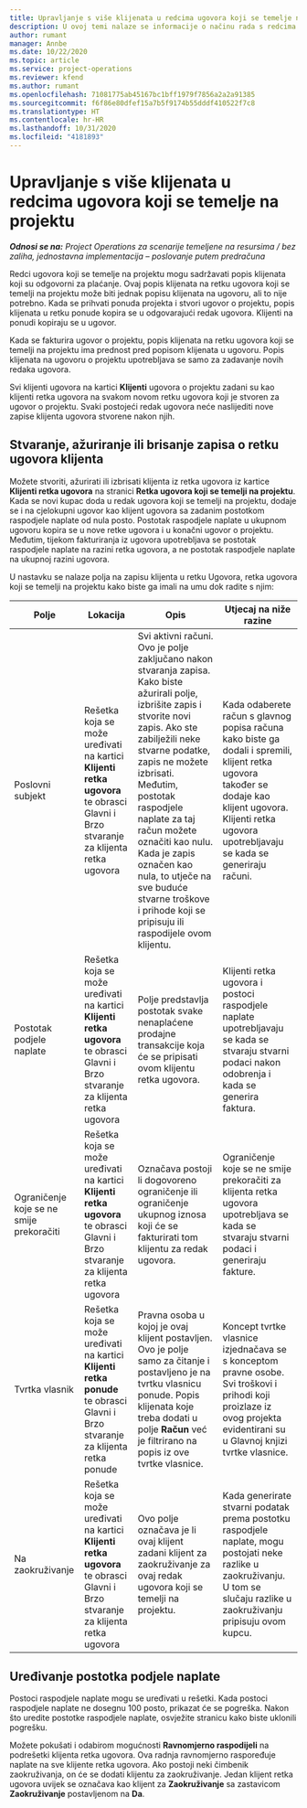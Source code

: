 ```yaml
---
title: Upravljanje s više klijenata u redcima ugovora koji se temelje na projektu
description: U ovoj temi nalaze se informacije o načinu rada s redcima ugovora i ugovorima koji sadrže više klijenata.
author: rumant
manager: Annbe
ms.date: 10/22/2020
ms.topic: article
ms.service: project-operations
ms.reviewer: kfend
ms.author: rumant
ms.openlocfilehash: 71081775ab45167bc1bff1979f7856a2a2a91385
ms.sourcegitcommit: f6f86e80dfef15a7b5f9174b55dddf410522f7c8
ms.translationtype: HT
ms.contentlocale: hr-HR
ms.lasthandoff: 10/31/2020
ms.locfileid: "4181893"
---
```

# <a name="manage-multiple-customers-on-project-based-contract-lines"></a>Upravljanje s više klijenata u redcima ugovora koji se temelje na projektu

_**Odnosi se na:** Project Operations za scenarije temeljene na resursima / bez zaliha, jednostavna implementacija – poslovanje putem predračuna_

Redci ugovora koji se temelje na projektu mogu sadržavati popis klijenata koji su odgovorni za plaćanje. Ovaj popis klijenata na retku ugovora koji se temelji na projektu može biti jednak popisu klijenata na ugovoru, ali to nije potrebno. Kada se prihvati ponuda projekta i stvori ugovor o projektu, popis klijenata u retku ponude kopira se u odgovarajući redak ugovora. Klijenti na ponudi kopiraju se u ugovor.

Kada se fakturira ugovor o projektu, popis klijenata na retku ugovora koji se temelji na projektu ima prednost pred popisom klijenata u ugovoru. Popis klijenata na ugovoru o projektu upotrebljava se samo za zadavanje novih redaka ugovora.

Svi klijenti ugovora na kartici **Klijenti** ugovora o projektu zadani su kao klijenti retka ugovora na svakom novom retku ugovora koji je stvoren za ugovor o projektu. Svaki postojeći redak ugovora neće naslijediti nove zapise klijenta ugovora stvorene nakon njih.

## <a name="create-update-or-delete-a-contract-line-customer-record"></a>Stvaranje, ažuriranje ili brisanje zapisa o retku ugovora klijenta

Možete stvoriti, ažurirati ili izbrisati klijenta iz retka ugovora iz kartice **Klijenti retka ugovora** na stranici **Retka ugovora koji se temelji na projektu**. Kada se novi kupac doda u redak ugovora koji se temelji na projektu, dodaje se i na cjelokupni ugovor kao klijent ugovora sa zadanim postotkom raspodjele naplate od nula posto. Postotak raspodjele naplate u ukupnom ugovoru kopira se u nove retke ugovora i u konačni ugovor o projektu. Međutim, tijekom fakturiranja iz ugovora upotrebljava se postotak raspodjele naplate na razini retka ugovora, a ne postotak raspodjele naplate na ukupnoj razini ugovora. 

U nastavku se nalaze polja na zapisu klijenta u retku Ugovora, retka ugovora koji se temelji na projektu kako biste ga imali na umu dok radite s njim:

| Polje | Lokacija | Opis | Utjecaj na niže razine |
| --- | --- | --- | --- |
| Poslovni subjekt | Rešetka koja se može uređivati na kartici **Klijenti retka ugovora** te obrasci Glavni i Brzo stvaranje za klijenta retka ugovora | Svi aktivni računi. Ovo je polje zaključano nakon stvaranja zapisa. Kako biste ažurirali polje, izbrišite zapis i stvorite novi zapis. Ako ste zabilježili neke stvarne podatke, zapis ne možete izbrisati. Međutim, postotak raspodjele naplate za taj račun možete označiti kao nulu. Kada je zapis označen kao nula, to utječe na sve buduće stvarne troškove i prihode koji se pripisuju ili raspodijele ovom klijentu. | Kada odaberete račun s glavnog popisa računa kako biste ga dodali i spremili, klijent retka ugovora također se dodaje kao klijent ugovora. Klijenti retka ugovora upotrebljavaju se kada se generiraju računi. |
| Postotak podjele naplate | Rešetka koja se može uređivati na kartici **Klijenti retka ugovora** te obrasci Glavni i Brzo stvaranje za klijenta retka ugovora | Polje predstavlja postotak svake nenaplaćene prodajne transakcije koja će se pripisati ovom klijentu retka ugovora. | Klijenti retka ugovora i postoci raspodjele naplate upotrebljavaju se kada se stvaraju stvarni podaci nakon odobrenja i kada se generira faktura. |
| Ograničenje koje se ne smije prekoračiti | Rešetka koja se može uređivati na kartici **Klijenti retka ugovora** te obrasci Glavni i Brzo stvaranje za klijenta retka ugovora | Označava postoji li dogovoreno ograničenje ili ograničenje ukupnog iznosa koji će se fakturirati tom klijentu za redak ugovora. | Ograničenje koje se ne smije prekoračiti za klijenta retka ugovora upotrebljava se kada se stvaraju stvarni podaci i generiraju fakture. |
| Tvrtka vlasnik | Rešetka koja se može uređivati na kartici **Klijenti retka ponude** te obrasci Glavni i Brzo stvaranje za klijenta retka ponude | Pravna osoba u kojoj je ovaj klijent postavljen. Ovo je polje samo za čitanje i postavljeno je na tvrtku vlasnicu ponude. Popis klijenata koje treba dodati u polje **Račun** već je filtrirano na popis iz ove tvrtke vlasnice. | Koncept tvrtke vlasnice izjednačava se s konceptom pravne osobe. Svi troškovi i prihodi koji proizlaze iz ovog projekta evidentirani su u Glavnoj knjizi tvrtke vlasnice. |
| Na zaokruživanje | Rešetka koja se može uređivati na kartici **Klijenti retka ugovora** te obrasci Glavni i Brzo stvaranje za klijenta retka ugovora | Ovo polje označava je li ovaj klijent zadani klijent za zaokruživanje za ovaj redak ugovora koji se temelji na projektu. | Kada generirate stvarni podatak prema postotku raspodjele naplate, mogu postojati neke razlike u zaokruživanju. U tom se slučaju razlike u zaokruživanju pripisuju ovom kupcu. |

## <a name="edit-billing-split-percentages"></a>Uređivanje postotka podjele naplate

Postoci raspodjele naplate mogu se uređivati u rešetki. Kada postoci raspodjele naplate ne dosegnu 100 posto, prikazat će se pogreška. Nakon što uredite postotke raspodjele naplate, osvježite stranicu kako biste uklonili pogrešku.

Možete pokušati i odabirom mogućnosti **Ravnomjerno raspodijeli** na podrešetki klijenta retka ugovora. Ova radnja ravnomjerno raspoređuje naplate na sve klijente retka ugovora. Ako postoji neki čimbenik zaokruživanja, on će se dodati klijentu za zaokruživanje. Jedan klijent retka ugovora uvijek se označava kao klijent za **Zaokruživanje** sa zastavicom **Zaokruživanje** postavljenom na **Da**.
